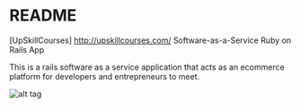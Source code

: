 # README

[UpSkillCourses] http://upskillcourses.com/ Software-as-a-Service Ruby on Rails App

This is a rails software as a service application that acts as an ecommerce platform for developers and entrepreneurs to meet.

![alt tag](http://imgur.com/P0HRxsl)
